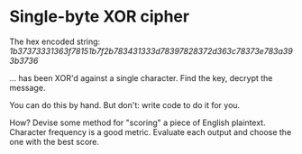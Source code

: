 Single-byte XOR cipher
===========================
The hex encoded string:
*1b37373331363f78151b7f2b783431333d78397828372d363c78373e783a393b3736*
  
... has been XOR'd against a single character. Find the key, decrypt the message.

You can do this by hand. But don't: write code to do it for you.

How? Devise some method for "scoring" a piece of English plaintext. Character frequency is a good metric. Evaluate each output and choose the one with the best score.
